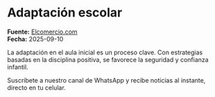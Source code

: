 # Adaptación escolar

**Fuente:** [Elcomercio.com](https://www.elcomercio.com/opinion/adaptacion-escolar-michelle-charpentier-columnista/)  
**Fecha:** 2025-09-10

La adaptación en el aula inicial es un proceso clave. Con estrategias basadas en la disciplina positiva, se favorece la seguridad y confianza infantil.

Suscríbete a nuestro canal de WhatsApp y recibe noticias al instante, directo en tu celular.
